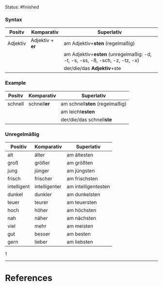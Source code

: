Status: #finished 

### Syntax
|Positv   | Komparativ  | Superlativ     
|---|---|---|
|Adjektiv   | Adjektiv + **er**  | am Adjektiv+**sten** (regelmaßig)  
|   |   | am Adjektiv+**esten** (unregelmaßig: -d, -t, -s, -ss, -ß, -sch, -z, -tz, -x) 
|   |   | der/die/das **Adjektiv**+ste 

### Example
|Positv   | Komparativ  | Superlativ     
|---|---|---|
|schnell   | schnell**er**  | am schnell**sten** (regelmaßig)  
|   |   | am leicht**esten** 
|   |   | der/die/das schnell**ste** 

### Unregelmäßig

|Positiv | Komparativ | Superlativ |
|--------|-----------|------------|
| alt    | älter     | am ältesten |
| groß   | größer    | am größten  |
| jung   | jünger    | am jüngsten |
| frisch | frischer  | am frischsten |
| intelligent | intelligenter | am intelligentesten |
| dunkel | dunkler | am dunkelsten |
| teuer  | teurer    | am teuersten |
| hoch   | höher     | am höchsten |
| nah    | näher     | am nächsten |
| viel   | mehr      | am meisten |
| gut    | besser    | am besten   |
| gern   | lieber    | am liebsten |
1

---
# References
